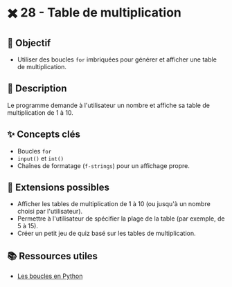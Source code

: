 # ✖️ 28 - Table de multiplication

## 🎯 Objectif

- Utiliser des boucles `for` imbriquées pour générer et afficher une table de multiplication.

## 📝 Description

Le programme demande à l'utilisateur un nombre et affiche sa table de multiplication de 1 à 10.

## ✨ Concepts clés

- Boucles `for`
- `input()` et `int()`
- Chaînes de formatage (`f-strings`) pour un affichage propre.

## 🚀 Extensions possibles

- Afficher les tables de multiplication de 1 à 10 (ou jusqu'à un nombre choisi par l'utilisateur).
- Permettre à l'utilisateur de spécifier la plage de la table (par exemple, de 5 à 15).
- Créer un petit jeu de quiz basé sur les tables de multiplication.

## 📚 Ressources utiles

- [Les boucles en Python](https://www.w3schools.com/python/python_for_loops.asp)